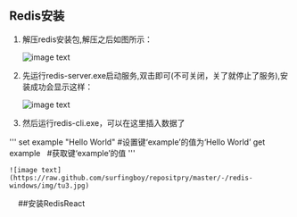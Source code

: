 ## Redis安装
1.  解压redis安装包,解压之后如图所示：
  
      ![image text](https://raw.github.com/surfingboy/repositpry/master/-/redis-windows/img/tu1.jpg)

2. 先运行redis-server.exe启动服务,双击即可(不可关闭，关了就停止了服务),安装成功会显示这样：

    ![image text](https://raw.github.com/surfingboy/repositpry/master/-/redis-windows/img/tu2.jpg)
    
3. 然后运行redis-cli.exe，可以在这里插入数据了

'''
set example "Hello World" #设置键‘example’的值为‘Hello World’
get example   #获取键‘example’的值
'''

    ![image text](https://raw.github.com/surfingboy/repositpry/master/-/redis-windows/img/tu3.jpg)
    
##安装RedisReact

